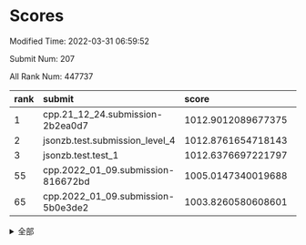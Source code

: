 # Scores

Modified Time: 2022-03-31 06:59:52

Submit Num: 207

All Rank Num: 447737

| rank |               submit               |       score        |       sigma        | pk_num |
| :--- | :--------------------------------- | :----------------- | :----------------- | :----- |
| 1    | cpp.21_12_24.submission-2b2ea0d7   | 1012.9012089677375 | 0.8070163494465266 | 8651   |
| 2    | jsonzb.test.submission_level_4     | 1012.8761654718143 | 0.8048934049805943 | 8655   |
| 3    | jsonzb.test.test_1                 | 1012.6376697221797 | 0.7987910108204404 | 8654   |
| 55   | cpp.2022_01_09.submission-816672bd | 1005.0147340019688 | 0.7132904099142007 | 8649   |
| 65   | cpp.2022_01_09.submission-5b0e3de2 | 1003.8260580608601 | 0.7220800904130648 | 8654   |


<details>
<summary>全部</summary>

| rank |                 submit                 |       score        |       sigma        | pk_num |
| :--- | :------------------------------------- | :----------------- | :----------------- | :----- |
| 1    | cpp.21_12_24.submission-2b2ea0d7       | 1012.9012089677375 | 0.8070163494465266 | 8651   |
| 2    | jsonzb.test.submission_level_4         | 1012.8761654718143 | 0.8048934049805943 | 8655   |
| 3    | jsonzb.test.test_1                     | 1012.6376697221797 | 0.7987910108204404 | 8654   |
| 4    | gobigger.level_3.submission_level_3_4  | 1011.5229563585925 | 0.7702889002175752 | 8647   |
| 5    | gobigger.level_3.submission_level_3_39 | 1011.3377450918418 | 0.7863620501497097 | 8652   |
| 6    | gobigger.level_3.submission_level_3_21 | 1011.3117623945891 | 0.7502942604089066 | 8648   |
| 7    | gobigger.level_3.submission_level_3_17 | 1011.0921208067307 | 0.7669949067032393 | 8649   |
| 8    | gobigger.level_3.submission_level_3_3  | 1011.0539918871581 | 0.7862239665245169 | 8655   |
| 9    | gobigger.level_3.submission_level_3_15 | 1011.0003690299945 | 0.764378209666985  | 8648   |
| 10   | gobigger.level_3.submission_level_3_12 | 1010.8563777492844 | 0.7555877229729019 | 8648   |
| 11   | gobigger.level_3.submission_level_3_0  | 1010.804599052984  | 0.7732870659061983 | 8658   |
| 12   | gobigger.level_3.submission_level_3_11 | 1010.7479627091384 | 0.7823966434976861 | 8652   |
| 13   | gobigger.level_3.submission_level_3_30 | 1010.7010707582781 | 0.7619382360150622 | 8651   |
| 14   | gobigger.level_3.submission_level_3_29 | 1010.6671906768732 | 0.7508550916423132 | 8653   |
| 15   | gobigger.level_3.submission_level_3_37 | 1010.6622301907338 | 0.7582711062219709 | 8654   |
| 16   | gobigger.level_3.submission_level_3_5  | 1010.6169493231403 | 0.7709535438789189 | 8651   |
| 17   | gobigger.level_3.submission_level_3_33 | 1010.6039399313728 | 0.7540102607153576 | 8646   |
| 18   | gobigger.level_3.submission_level_3_23 | 1010.4312173226594 | 0.7525760305695256 | 8657   |
| 19   | gobigger.level_3.submission_level_3_40 | 1010.4234321715422 | 0.7694022428792554 | 8647   |
| 20   | gobigger.level_3.submission_level_3_22 | 1010.4038090350425 | 0.7504628902528035 | 8650   |
| 21   | gobigger.level_3.submission_level_3_41 | 1010.3919163648904 | 0.7618248304965497 | 8652   |
| 22   | gobigger.level_3.submission_level_3_19 | 1010.2919738808052 | 0.7573879906237629 | 8656   |
| 23   | gobigger.level_3.submission_level_3_49 | 1010.2801068543479 | 0.767103197633453  | 8654   |
| 24   | gobigger.level_3.submission_level_3_47 | 1010.2280919890597 | 0.7710679257388866 | 8653   |
| 25   | gobigger.level_3.submission_level_3_43 | 1010.1089567432092 | 0.7778072135649916 | 8653   |
| 26   | gobigger.level_3.submission_level_3_26 | 1010.1030272889352 | 0.7569374380808342 | 8657   |
| 27   | gobigger.level_3.submission_level_3_35 | 1010.0442097184683 | 0.7544749536577967 | 8648   |
| 28   | gobigger.level_3.submission_level_3_31 | 1009.9897947600601 | 0.7826165901213968 | 8652   |
| 29   | gobigger.level_3.submission_level_3_38 | 1009.8132296813759 | 0.7465490501117933 | 8646   |
| 30   | gobigger.level_3.submission_level_3_48 | 1009.7639500968999 | 0.7529275632976079 | 8651   |
| 31   | gobigger.level_3.submission_level_3_18 | 1009.7463938421694 | 0.7597412312573176 | 8651   |
| 32   | gobigger.level_3.submission_level_3_9  | 1009.7338376849495 | 0.7726602041067943 | 8651   |
| 33   | gobigger.level_3.submission_level_3_20 | 1009.6407107776773 | 0.7445883602655389 | 8654   |
| 34   | gobigger.level_3.submission_level_3_46 | 1009.6397460913167 | 0.7695549072263093 | 8653   |
| 35   | gobigger.level_3.submission_level_3_25 | 1009.6185456055454 | 0.7501628355326051 | 8648   |
| 36   | gobigger.level_3.submission_level_3_32 | 1009.5650489968766 | 0.7374668908129175 | 8655   |
| 37   | gobigger.level_3.submission_level_3_2  | 1009.530203410657  | 0.7418698292933739 | 8648   |
| 38   | gobigger.level_3.submission_level_3_7  | 1009.4904982021735 | 0.7546964306184939 | 8649   |
| 39   | gobigger.level_3.submission_level_3_27 | 1009.4469840640274 | 0.7477553749550101 | 8653   |
| 40   | gobigger.level_3.submission_level_3_10 | 1009.4020392181872 | 0.7436190813618306 | 8651   |
| 41   | gobigger.level_3.submission_level_3_24 | 1009.3684455551385 | 0.7359567236453725 | 8653   |
| 42   | gobigger.level_3.submission_level_3_6  | 1009.3474300264156 | 0.7573431678464477 | 8653   |
| 43   | gobigger.level_3.submission_level_3_36 | 1009.3180991544825 | 0.7413625451841079 | 8652   |
| 44   | gobigger.level_3.submission_level_3_13 | 1009.2905706292696 | 0.7586625822664063 | 8651   |
| 45   | gobigger.level_3.submission_level_3_42 | 1009.2435307923427 | 0.761844682018856  | 8650   |
| 46   | gobigger.level_3.submission_level_3_28 | 1009.2277655742807 | 0.7520160832754605 | 8653   |
| 47   | gobigger.level_3.submission_level_3_45 | 1008.969106178514  | 0.772941750252511  | 8653   |
| 48   | gobigger.level_3.submission_level_3_16 | 1008.8970637202286 | 0.7416775323919776 | 8649   |
| 49   | gobigger.level_3.submission_level_3_34 | 1008.8953901122053 | 0.7393695931468992 | 8651   |
| 50   | gobigger.level_3.submission_level_3_14 | 1008.8795822730534 | 0.7620185745100788 | 8653   |
| 51   | gobigger.level_3.submission_level_3_1  | 1008.8321932645148 | 0.7647122815711042 | 8649   |
| 52   | gobigger.level_3.submission_level_3_44 | 1008.752847325424  | 0.7544682620305925 | 8652   |
| 53   | gobigger.level_3.submission_level_3_8  | 1008.3991815538163 | 0.7407427405511923 | 8646   |
| 54   | gobigger.level_1.submission_level_1_27 | 1005.0835945167335 | 0.737210441262319  | 8651   |
| 55   | cpp.2022_01_09.submission-816672bd     | 1005.0147340019688 | 0.7132904099142007 | 8649   |
| 56   | gobigger.level_1.submission_level_1_31 | 1004.7312694118502 | 0.7281292789320322 | 8656   |
| 57   | gobigger.level_1.submission_level_1_36 | 1004.3979119082124 | 0.7131252282664763 | 8657   |
| 58   | gobigger.level_1.submission_level_1_0  | 1004.288269291436  | 0.7089815406727478 | 8652   |
| 59   | gobigger.level_1.submission_level_1_30 | 1004.1864555534477 | 0.723654881732843  | 8650   |
| 60   | gobigger.level_1.submission_level_1_10 | 1004.151118121316  | 0.7204172981851812 | 8654   |
| 61   | gobigger.level_1.submission_level_1_39 | 1004.0869268653523 | 0.7248533210929017 | 8651   |
| 62   | gobigger.level_1.submission_level_1_43 | 1003.9747514636315 | 0.716375447300219  | 8654   |
| 63   | gobigger.level_1.submission_level_1_7  | 1003.9260886463202 | 0.7136218422547361 | 8651   |
| 64   | gobigger.level_1.submission_level_1_14 | 1003.8944268726758 | 0.7114692481548056 | 8656   |
| 65   | cpp.2022_01_09.submission-5b0e3de2     | 1003.8260580608601 | 0.7220800904130648 | 8654   |
| 66   | gobigger.level_1.submission_level_1_8  | 1003.8254280824252 | 0.7183140873017614 | 8652   |
| 67   | gobigger.level_1.submission_level_1_19 | 1003.7589972649065 | 0.7141364491941843 | 8650   |
| 68   | gobigger.level_1.submission_level_1_24 | 1003.7226939790187 | 0.7191667132784636 | 8654   |
| 69   | gobigger.level_1.submission_level_1_47 | 1003.7142823197466 | 0.7314911806390196 | 8651   |
| 70   | gobigger.level_1.submission_level_1_5  | 1003.7090534230224 | 0.7296557874305892 | 8653   |
| 71   | gobigger.level_1.submission_level_1_11 | 1003.6141781095544 | 0.7081650728898065 | 8644   |
| 72   | gobigger.level_1.submission_level_1_15 | 1003.6024591489398 | 0.7250869819401299 | 8648   |
| 73   | gobigger.level_1.submission_level_1_16 | 1003.5577926007    | 0.7181425065852    | 8652   |
| 74   | gobigger.level_1.submission_level_1_17 | 1003.5319920540596 | 0.7210176755387229 | 8651   |
| 75   | gobigger.level_1.submission_level_1_20 | 1003.4916599575204 | 0.7079130081482301 | 8650   |
| 76   | gobigger.level_1.submission_level_1_33 | 1003.4842391323318 | 0.7187712350720075 | 8651   |
| 77   | gobigger.level_1.submission_level_1_42 | 1003.474057774685  | 0.7211316022308218 | 8648   |
| 78   | gobigger.level_1.submission_level_1_48 | 1003.4331068189579 | 0.7220589211653136 | 8645   |
| 79   | gobigger.level_1.submission_level_1_4  | 1003.4263225915722 | 0.7154018057945845 | 8650   |
| 80   | gobigger.level_1.submission_level_1_41 | 1003.3922275465029 | 0.7218199915654228 | 8655   |
| 81   | gobigger.level_1.submission_level_1_13 | 1003.3736110069743 | 0.7058989278170664 | 8652   |
| 82   | gobigger.level_1.submission_level_1_12 | 1003.3676724031778 | 0.7202261023361893 | 8652   |
| 83   | gobigger.level_1.submission_level_1_9  | 1003.3570092614995 | 0.7179014369135065 | 8651   |
| 84   | gobigger.level_1.submission_level_1_32 | 1003.243981936394  | 0.7131559357111985 | 8651   |
| 85   | gobigger.level_1.submission_level_1_18 | 1003.21074856185   | 0.7094454890348098 | 8655   |
| 86   | gobigger.level_1.submission_level_1_40 | 1003.1035993217005 | 0.7092870696269219 | 8653   |
| 87   | gobigger.level_1.submission_level_1_44 | 1003.0939901998756 | 0.7200867390459156 | 8653   |
| 88   | gobigger.level_1.submission_level_1_29 | 1003.086824462519  | 0.7196941551925858 | 8650   |
| 89   | gobigger.level_1.submission_level_1_22 | 1003.0500238270886 | 0.7178741865966504 | 8651   |
| 90   | gobigger.level_1.submission_level_1_38 | 1003.0141412777185 | 0.7095939510268685 | 8646   |
| 91   | gobigger.level_1.submission_level_1_26 | 1002.9745451367066 | 0.710513693473448  | 8653   |
| 92   | gobigger.level_1.submission_level_1_1  | 1002.9737377365234 | 0.7232653089629606 | 8654   |
| 93   | gobigger.level_1.submission_level_1_49 | 1002.8719048539083 | 0.7090122358269301 | 8653   |
| 94   | gobigger.level_1.submission_level_1_37 | 1002.7974451733973 | 0.7114390359435558 | 8653   |
| 95   | gobigger.level_1.submission_level_1_25 | 1002.7968174245873 | 0.7076288878404129 | 8652   |
| 96   | gobigger.level_1.submission_level_1_28 | 1002.7295841093139 | 0.7161375367959415 | 8653   |
| 97   | gobigger.level_1.submission_level_1_23 | 1002.6654482834462 | 0.7298976637593801 | 8651   |
| 98   | gobigger.level_1.submission_level_1_6  | 1002.6464591208137 | 0.7164798235543315 | 8654   |
| 99   | gobigger.level_1.submission_level_1_21 | 1002.6119505363309 | 0.7137761211233379 | 8656   |
| 100  | gobigger.level_1.submission_level_1_35 | 1002.5140152357715 | 0.7148136316229388 | 8655   |
| 101  | gobigger.level_1.submission_level_1_46 | 1002.5113945792782 | 0.7209591595701953 | 8656   |
| 102  | gobigger.level_1.submission_level_1_2  | 1002.5108280502136 | 0.7135894057792035 | 8652   |
| 103  | gobigger.level_1.submission_level_1_34 | 1002.4226385970378 | 0.7077926911342798 | 8653   |
| 104  | gobigger.level_1.submission_level_1_3  | 1002.2570861927092 | 0.7068690087327695 | 8652   |
| 105  | gobigger.level_1.submission_level_1_45 | 1000.5509024614038 | 0.7137874527150644 | 8651   |
| 106  | gobigger.random.submission_random_3    | 997.731176726414   | 0.6982716558792238 | 8657   |
| 107  | gobigger.random.submission_random_1    | 997.3172084637961  | 0.7317682378812911 | 8646   |
| 108  | gobigger.random.submission_random_12   | 997.2695519285887  | 0.7052229083485803 | 8652   |
| 109  | gobigger.random.submission_random_48   | 997.0205276801498  | 0.7054552027950439 | 8656   |
| 110  | gobigger.random.submission_random_42   | 996.9212700665503  | 0.707658700013908  | 8654   |
| 111  | gobigger.random.submission_random_28   | 996.9154259878322  | 0.7077088713431056 | 8650   |
| 112  | gobigger.random.submission_random_2    | 996.9119244679551  | 0.70124000287765   | 8653   |
| 113  | gobigger.random.submission_random_41   | 996.8019957315425  | 0.6938032586468736 | 8654   |
| 114  | gobigger.random.submission_random_30   | 996.7530715862662  | 0.7118313306441535 | 8649   |
| 115  | gobigger.random.submission_random_22   | 996.6971219399861  | 0.7111480907084231 | 8652   |
| 116  | gobigger.random.submission_random_15   | 996.6011005326437  | 0.7096131560039926 | 8653   |
| 117  | gobigger.random.submission_random_18   | 996.5964297731107  | 0.7093020640237011 | 8654   |
| 118  | gobigger.random.submission_random_9    | 996.5349939120135  | 0.7066196296120955 | 8656   |
| 119  | gobigger.random.submission_random_34   | 996.4976068751748  | 0.700547220766213  | 8651   |
| 120  | gobigger.random.submission_random_29   | 996.4372439019998  | 0.7000214892726285 | 8651   |
| 121  | gobigger.random.submission_random_40   | 996.4045907829948  | 0.7050299620995493 | 8648   |
| 122  | gobigger.random.submission_random_37   | 996.3855595038837  | 0.7096582067534334 | 8655   |
| 123  | gobigger.random.submission_random_49   | 996.3246996646517  | 0.7183343191411097 | 8648   |
| 124  | gobigger.random.submission_random_25   | 996.1951232590314  | 0.7114905014078903 | 8650   |
| 125  | gobigger.random.submission_random_47   | 996.1869593836701  | 0.7049011088315694 | 8659   |
| 126  | gobigger.random.submission_random_6    | 996.1859013310095  | 0.7265537109663396 | 8654   |
| 127  | gobigger.random.submission_random_20   | 996.1553587941128  | 0.6944127909454245 | 8654   |
| 128  | gobigger.random.submission_random_23   | 996.1522097112933  | 0.7147897627937793 | 8652   |
| 129  | gobigger.random.submission_random_4    | 996.1210438095269  | 0.7059050081778709 | 8647   |
| 130  | gobigger.random.submission_random_32   | 996.1040583496368  | 0.7059558316301505 | 8651   |
| 131  | gobigger.random.submission_random_35   | 996.0824876815466  | 0.7034420971964144 | 8653   |
| 132  | gobigger.random.submission_random_44   | 995.9496438968587  | 0.7160557899330033 | 8654   |
| 133  | gobigger.random.submission_random_31   | 995.901634286326   | 0.7080943514464351 | 8652   |
| 134  | gobigger.random.submission_random_13   | 995.8891496848231  | 0.7032060933122425 | 8649   |
| 135  | gobigger.random.submission_random_39   | 995.8884169991736  | 0.7165936533934353 | 8651   |
| 136  | gobigger.random.submission_random_36   | 995.8347219366213  | 0.7080150266719748 | 8650   |
| 137  | gobigger.random.submission_random_45   | 995.792381118469   | 0.7147428209440807 | 8651   |
| 138  | gobigger.random.submission_random_27   | 995.787138835989   | 0.7037830376165014 | 8652   |
| 139  | gobigger.random.submission_random_14   | 995.6721078183489  | 0.7218263644067523 | 8650   |
| 140  | gobigger.random.submission_random_10   | 995.6162164634118  | 0.7178454593657294 | 8657   |
| 141  | gobigger.random.submission_random_7    | 995.5488690265448  | 0.7143506128523506 | 8652   |
| 142  | gobigger.random.submission_random_5    | 995.5190917335124  | 0.7188598953644847 | 8653   |
| 143  | gobigger.random.submission_random_19   | 995.476704948532   | 0.703027637589033  | 8652   |
| 144  | gobigger.random.submission_random_21   | 995.4538961911366  | 0.7035291552379838 | 8644   |
| 145  | gobigger.random.submission_random_43   | 995.4198718770699  | 0.726623534191629  | 8648   |
| 146  | gobigger.random.submission_random_46   | 995.4117982140352  | 0.7128976348660729 | 8647   |
| 147  | gobigger.random.submission_random_38   | 995.3916590381391  | 0.7166303228497519 | 8651   |
| 148  | gobigger.random.submission_random_24   | 995.3787953039815  | 0.703918597593742  | 8652   |
| 149  | gobigger.random.submission_random_8    | 995.3343139551995  | 0.7196152037231278 | 8651   |
| 150  | gobigger.random.submission_random_16   | 995.2121069933459  | 0.7097675171135613 | 8656   |
| 151  | gobigger.random.submission_random_11   | 995.1971616787046  | 0.7151796862462703 | 8654   |
| 152  | gobigger.random.submission_random_33   | 995.0392426628192  | 0.7196423780729665 | 8656   |
| 153  | gobigger.random.submission_random_17   | 994.9999082805869  | 0.7213048602012078 | 8653   |
| 154  | gobigger.random.submission_random_26   | 994.7415648469959  | 0.7099355965973357 | 8654   |
| 155  | gobigger.random.submission_random_0    | 994.7250228054675  | 0.7144944595326043 | 8652   |
| 156  | gobigger.level_2.submission_level_2_14 | 993.9265808599552  | 0.7294362260886063 | 8645   |
| 157  | gobigger.level_2.submission_level_2_22 | 993.7123107005963  | 0.738995285563615  | 8651   |
| 158  | gobigger.level_2.submission_level_2_44 | 993.6704668848464  | 0.7306966154701522 | 8653   |
| 159  | gobigger.level_2.submission_level_2_33 | 993.6082688252209  | 0.7405831399148678 | 8652   |
| 160  | gobigger.level_2.submission_level_2_39 | 993.4151748330569  | 0.7343672454080786 | 8655   |
| 161  | gobigger.level_2.submission_level_2_18 | 993.4117815067347  | 0.7522053898853912 | 8651   |
| 162  | gobigger.level_2.submission_level_2_16 | 993.2386435062857  | 0.731905083100502  | 8651   |
| 163  | gobigger.level_2.submission_level_2_20 | 993.1671935687311  | 0.7421650682705359 | 8650   |
| 164  | gobigger.level_2.submission_level_2_1  | 993.0927230960853  | 0.7266564025295409 | 8656   |
| 165  | gobigger.level_2.submission_level_2_30 | 993.0689687950011  | 0.7328603030310056 | 8655   |
| 166  | gobigger.level_2.submission_level_2_12 | 993.0667765169294  | 0.748422634291878  | 8651   |
| 167  | gobigger.level_2.submission_level_2_8  | 992.7504864499531  | 0.7302133274333628 | 8656   |
| 168  | gobigger.level_2.submission_level_2_4  | 992.6361721386268  | 0.733810860554792  | 8648   |
| 169  | gobigger.level_2.submission_level_2_42 | 992.6073019744616  | 0.7383473161086895 | 8655   |
| 170  | gobigger.level_2.submission_level_2_24 | 992.5669354096135  | 0.7228169340854711 | 8656   |
| 171  | gobigger.level_2.submission_level_2_47 | 992.5188782238273  | 0.733558342553028  | 8657   |
| 172  | gobigger.level_2.submission_level_2_40 | 992.512888997025   | 0.7452003914333917 | 8653   |
| 173  | gobigger.level_2.submission_level_2_19 | 992.5064531875008  | 0.7510090841564349 | 8653   |
| 174  | gobigger.level_2.submission_level_2_32 | 992.3497452965115  | 0.7478950525978255 | 8647   |
| 175  | gobigger.level_2.submission_level_2_34 | 992.3235288705876  | 0.7276759133612785 | 8652   |
| 176  | gobigger.level_2.submission_level_2_17 | 992.3047821394962  | 0.7298523493602229 | 8651   |
| 177  | gobigger.level_2.submission_level_2_6  | 992.3039895635063  | 0.7336239452599729 | 8657   |
| 178  | gobigger.level_2.submission_level_2_21 | 992.2693344063701  | 0.7455659729548163 | 8653   |
| 179  | gobigger.level_2.submission_level_2_29 | 992.1896449184023  | 0.7420272913203637 | 8654   |
| 180  | gobigger.level_2.submission_level_2_11 | 992.1500126202809  | 0.7497899634053968 | 8652   |
| 181  | gobigger.level_2.submission_level_2_28 | 992.083360174876   | 0.7370164022186967 | 8649   |
| 182  | gobigger.level_2.submission_level_2_13 | 992.0059402621065  | 0.7441731948086776 | 8654   |
| 183  | gobigger.level_2.submission_level_2_49 | 991.8528547110384  | 0.7552269271055714 | 8653   |
| 184  | gobigger.level_2.submission_level_2_43 | 991.8434411989124  | 0.7571378825555048 | 8649   |
| 185  | gobigger.level_2.submission_level_2_2  | 991.7465607283119  | 0.7601935027345171 | 8649   |
| 186  | gobigger.level_2.submission_level_2_15 | 991.7153069735098  | 0.7434117399776365 | 8655   |
| 187  | gobigger.level_2.submission_level_2_5  | 991.6874312986638  | 0.7547249543840954 | 8659   |
| 188  | gobigger.level_2.submission_level_2_45 | 991.6201094676846  | 0.7476605684879759 | 8651   |
| 189  | gobigger.level_2.submission_level_2_26 | 991.5940648827469  | 0.753019663538784  | 8656   |
| 190  | gobigger.level_2.submission_level_2_25 | 991.4485959024588  | 0.7621716597013124 | 8653   |
| 191  | gobigger.level_2.submission_level_2_10 | 991.411237503598   | 0.7682329526785564 | 8646   |
| 192  | gobigger.level_2.submission_level_2_48 | 991.4040622695321  | 0.7498257321849491 | 8657   |
| 193  | gobigger.level_2.submission_level_2_23 | 991.3979946600032  | 0.7537978251482818 | 8647   |
| 194  | gobigger.level_2.submission_level_2_3  | 991.266266850743   | 0.7377732709837374 | 8656   |
| 195  | gobigger.level_2.submission_level_2_31 | 991.2289637405644  | 0.75231148964761   | 8651   |
| 196  | gobigger.level_2.submission_level_2_35 | 991.086202258677   | 0.7701059100649255 | 8653   |
| 197  | gobigger.level_2.submission_level_2_9  | 990.9872132404857  | 0.7364414023927495 | 8653   |
| 198  | gobigger.level_2.submission_level_2_37 | 990.9711872485897  | 0.7387684210958272 | 8650   |
| 199  | gobigger.level_2.submission_level_2_46 | 990.9680637658722  | 0.7371928942818027 | 8654   |
| 200  | gobigger.level_2.submission_level_2_7  | 990.9258828498163  | 0.743984308914357  | 8653   |
| 201  | gobigger.level_2.submission_level_2_0  | 990.9076249461302  | 0.7460437952607569 | 8656   |
| 202  | gobigger.level_2.submission_level_2_36 | 990.8796728574662  | 0.7670635311913447 | 8651   |
| 203  | gobigger.level_2.submission_level_2_38 | 990.8047520317372  | 0.7541086033680348 | 8654   |
| 204  | gobigger.level_2.submission_level_2_41 | 990.7356326963153  | 0.7502758161817411 | 8654   |
| 205  | gobigger.level_2.submission_level_2_27 | 990.6942934948     | 0.7593954400576345 | 8654   |
| 206  | gobigger.none.submission_none_0        | 979.0067740859663  | 1.2642894405084    | 8649   |
| 207  | gobigger.none.submission_none_1        | 976.1800720484946  | 1.465371576649957  | 8644   |

</details>